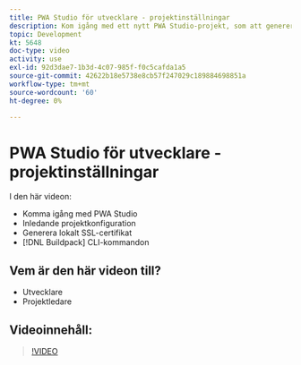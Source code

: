```yaml
---
title: PWA Studio för utvecklare - projektinställningar
description: Kom igång med ett nytt PWA Studio-projekt, som att generera ett lokalt SSL-certifikat och CLI-kommandona för byggpaketet.
topic: Development
kt: 5648
doc-type: video
activity: use
exl-id: 92d3dae7-1b3d-4c07-985f-f0c5cafda1a5
source-git-commit: 42622b18e5738e8cb57f247029c189884698851a
workflow-type: tm+mt
source-wordcount: '60'
ht-degree: 0%

---
```


# PWA Studio för utvecklare - projektinställningar

I den här videon:

- Komma igång med PWA Studio
- Inledande projektkonfiguration
- Generera lokalt SSL-certifikat
- [!DNL Buildpack] CLI-kommandon

## Vem är den här videon till?

- Utvecklare
- Projektledare

## Videoinnehåll:

>[!VIDEO](https://video.tv.adobe.com/v/35719?quality=12&learn=on)
